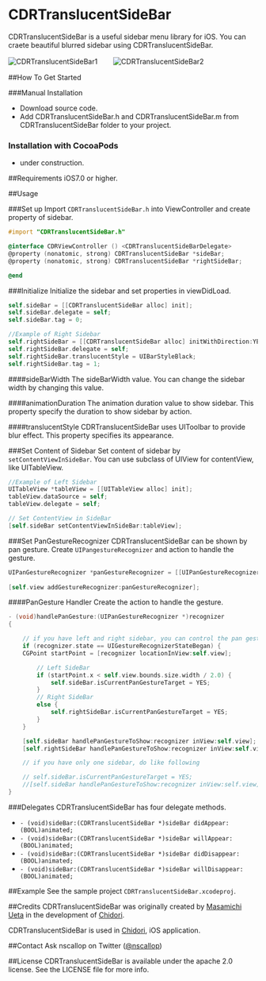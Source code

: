 CDRTranslucentSideBar
=====================

CDRTranslucentSideBar is a useful sidebar menu library for iOS. You can craete beautiful blurred sidebar using CDRTranslucentSideBar.

![CDRTranslucentSideBar1](https://raw.githubusercontent.com/chidori-app/CDRTranslucentSideBar/master/CDRTranslucentSideBar1.gif)　　
![CDRTranslucentSideBar2](https://raw.githubusercontent.com/chidori-app/CDRTranslucentSideBar/master/CDRTranslucentSideBar2.gif)


##How To Get Started

###Manual Installation

- Download source code.
- Add CDRTranslucentSideBar.h and CDRTranslucentSideBar.m from CDRTranslucentSideBar folder to your project.

### Installation with CocoaPods
- under construction.

##Requirements
iOS7.0 or higher.


##Usage

###Set up
Import `CDRTranslucentSideBar.h` into ViewController and create property of sidebar.

```objective-c
#import "CDRTranslucentSideBar.h"

@interface CDRViewController () <CDRTranslucentSideBarDelegate>
@property (nonatomic, strong) CDRTranslucentSideBar *sideBar;
@property (nonatomic, strong) CDRTranslucentSideBar *rightSideBar;

@end
```

###Initialize
Initialize the sidebar and set properties in viewDidLoad.
```objective-c
self.sideBar = [[CDRTranslucentSideBar alloc] init];
self.sideBar.delegate = self;
self.sideBar.tag = 0;

//Example of Right Sidebar
self.rightSideBar = [[CDRTranslucentSideBar alloc] initWithDirection:YES];
self.rightSideBar.delegate = self;
self.rightSideBar.translucentStyle = UIBarStyleBlack;
self.rightSideBar.tag = 1;
```

####sideBarWidth
The sideBarWidth value. You can change the sidebar width by changing this value.

####animationDuration
The animation duration value to show sidebar. This property specify the duration to show sidebar by action.

####translucentStyle
CDRTranslucentSideBar uses UIToolbar to provide blur effect. This property specifies its appearance.


###Set Content of Sidebar
Set content of sidebar by `setContentViewInSideBar`.
You can use subclass of UIView for contentView, like UITableView.

```objective-c
//Example of Left Sidebar
UITableView *tableView = [[UITableView alloc] init];
tableView.dataSource = self;
tableView.delegate = self;

// Set ContentView in SideBar
[self.sideBar setContentViewInSideBar:tableView];

``` 

###Set PanGestureRecognizer
CDRTranslucentSideBar can be shown by pan gesture.
Create `UIPangestureRecognizer` and action to handle the gesture.

```objective-c
UIPanGestureRecognizer *panGestureRecognizer = [[UIPanGestureRecognizer alloc] initWithTarget:self action:@selector(handlePanGesture:)];
   
[self.view addGestureRecognizer:panGestureRecognizer];
```

####PanGesture Handler
Create the action to handle the gesture.

```objective-c
- (void)handlePanGesture:(UIPanGestureRecognizer *)recognizer
{

	// if you have left and right sidebar, you can control the pan gesture by start point.
	if (recognizer.state == UIGestureRecognizerStateBegan) {
	CGPoint startPoint = [recognizer locationInView:self.view];

		// Left SideBar
		if (startPoint.x < self.view.bounds.size.width / 2.0) {
			self.sideBar.isCurrentPanGestureTarget = YES;
		}
		// Right SideBar
		else {
			self.rightSideBar.isCurrentPanGestureTarget = YES;
		}
	}

	[self.sideBar handlePanGestureToShow:recognizer inView:self.view];
	[self.rightSideBar handlePanGestureToShow:recognizer inView:self.view];

	// if you have only one sidebar, do like following

	// self.sideBar.isCurrentPanGestureTarget = YES;
	//[self.sideBar handlePanGestureToShow:recognizer inView:self.view];
}

```

###Delegates
CDRTranslucentSideBar has four delegate methods.

- `- (void)sideBar:(CDRTranslucentSideBar *)sideBar didAppear:(BOOL)animated;`
- `- (void)sideBar:(CDRTranslucentSideBar *)sideBar willAppear:(BOOL)animated;`
- `- (void)sideBar:(CDRTranslucentSideBar *)sideBar didDisappear:(BOOL)animated;`
- `- (void)sideBar:(CDRTranslucentSideBar *)sideBar willDisappear:(BOOL)animated;`

##Example
See the sample project `CDRTranslucentSideBar.xcodeproj`.


##Credits
CDRTranslucentSideBar was originally created by [Masamichi Ueta](http://www.uetamasamichi.com) in the development of [Chidori](http://chidori.nscallop.jp).

CDRTranslucentSideBar is used in [Chidori](http://chidori.nscallop.jp), iOS application.

##Contact
Ask nscallop on Twitter ([@nscallop](https://twitter.com/nscallop))


##License
CDRTranslucentSideBar is available under the apache 2.0 license. See the LICENSE file for more info.